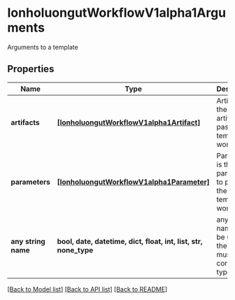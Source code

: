 # IonholuongutWorkflowV1alpha1Arguments

Arguments to a template

## Properties
Name | Type | Description | Notes
------------ | ------------- | ------------- | -------------
**artifacts** | [**[IonholuongutWorkflowV1alpha1Artifact]**](IonholuongutWorkflowV1alpha1Artifact.md) | Artifacts is the list of artifacts to pass to the template or workflow | [optional] 
**parameters** | [**[IonholuongutWorkflowV1alpha1Parameter]**](IonholuongutWorkflowV1alpha1Parameter.md) | Parameters is the list of parameters to pass to the template or workflow | [optional] 
**any string name** | **bool, date, datetime, dict, float, int, list, str, none_type** | any string name can be used but the value must be the correct type | [optional]

[[Back to Model list]](../README.md#documentation-for-models) [[Back to API list]](../README.md#documentation-for-api-endpoints) [[Back to README]](../README.md)



